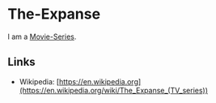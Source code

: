 # The-Expanse

I am a [Movie-Series](200300003.md).

## Links

- Wikipedia: [https://en.wikipedia.org](https://en.wikipedia.org/wiki/The_Expanse_(TV_series))
